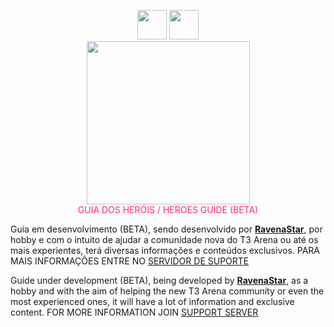 <p align="center">
  <img style="margin: -16px;
    margin-top: 24px;
    margin-left: auto;
    margin-right: auto;
    width: 47px;" src="https://tts-ravena.pages.dev/guide/language/br.png">
  <img style="margin: -16px;
    margin-top: 24px;
    margin-left: auto;
    margin-right: auto;
    width: 47px;" src="https://tts-ravena.pages.dev/guide/language/en.png">
<br>
<img src="https://tts-ravena.pages.dev/img/t3icon-2.png" style="width: 261px;">
<br>
<span  style="color: #fb2c65;"> GUIA DOS HERÓIS / HEROES GUIDE (BETA) </span>
</br>
</p>


Guia em desenvolvimento (BETA), sendo desenvolvido por **[RavenaStar](https://github.com/ravenastar-js)**, por hobby e com o intuito de ajudar a comunidade nova do T3 Arena ou até os mais experientes, terá diversas informações e conteúdos exclusivos. PARA MAIS INFORMAÇÕES ENTRE NO [SERVIDOR DE SUPORTE](https://discord.gg/wBZvfE9Wjk)

Guide under development (BETA), being developed by **[RavenaStar](https://github.com/ravenastar-js)**, as a hobby and with the aim of helping the new T3 Arena community or even the most experienced ones, it will have a lot of information and exclusive content. FOR MORE INFORMATION JOIN [SUPPORT SERVER](https://discord.gg/wBZvfE9Wjk)
